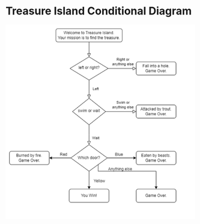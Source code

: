# Treasure Island Conditional Diagram

![Treasure Island Conditional Diagram](Treasure%20Island%20Conditional.png)